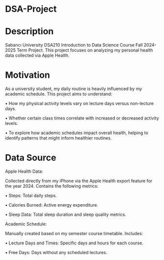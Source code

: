 # DSA-Project
# Description
Sabancı University DSA210 Introduction to Data Science Course Fall 2024-2025 Term Project. This project focuses on analyzing my personal health data collected via Apple Health.
# Motivation
As a university student, my daily routine is heavily influenced by my academic schedule.
This project aims to understand:
	
 •	How my physical activity levels vary on lecture days versus non-lecture days.
	
 •	Whether certain class times correlate with increased or decreased activity levels.
 
 • 	To explore how academic schedules impact overall health, helping to identify patterns that might inform healthier routines.
# Data Source
Apple Health Data:

Collected directly from my iPhone via the Apple Health export feature for the year 2024.
Contains the following metrics:
	
 •	Steps: Total daily steps.

 •	Calories Burned: Active energy expenditure.

 •	Sleep Data: Total sleep duration and sleep quality metrics.

Academic Schedule:

Manually created based on my semester course timetable.
Includes:
	
 •	Lecture Days and Times: Specific days and hours for each course.
	
 •	Free Days: Days without any scheduled lectures.

